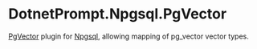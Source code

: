 # DotnetPrompt.Npgsql.PgVector
[PgVector](https://github.com/pgvector/pgvector) plugin for [Npgsql](https://github.com/npgsql/npgsql), allowing mapping of pg_vector vector types.
